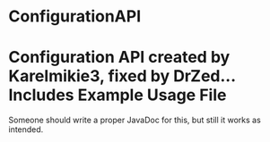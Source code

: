# ConfigurationAPI
Configuration API created by Karelmikie3, fixed by DrZed... Includes Example Usage File
====
Someone should write a proper JavaDoc for this, but still it works as intended.
